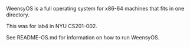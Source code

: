 WeensyOS is a full operating system for x86-64 machines that fits in one directory. 

This was for lab4 in NYU CS201-002.

See README-OS.md for information on how to run WeensyOS.